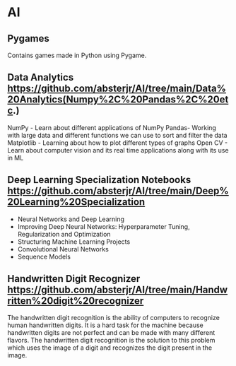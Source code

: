 # AI


## Pygames

Contains games made in Python using Pygame.


## Data Analytics https://github.com/absterjr/AI/tree/main/Data%20Analytics(Numpy%2C%20Pandas%2C%20etc.)

NumPy - Learn about different applications of NumPy
Pandas- Working with large data and different functions we can use to sort and filter the data
Matplotlib - Learning about how to plot different types of graphs
Open CV - Learn about computer vision and its real time applications along with its use in ML


## Deep Learning Specialization Notebooks https://github.com/absterjr/AI/tree/main/Deep%20Learning%20Specialization

- Neural Networks and Deep Learning 
- Improving Deep Neural Networks: Hyperparameter Tuning, Regularization and Optimization 
- Structuring Machine Learning Projects 
- Convolutional Neural Networks 
- Sequence Models

## Handwritten Digit Recognizer https://github.com/absterjr/AI/tree/main/Handwritten%20digit%20recognizer

The handwritten digit recognition is the ability of computers to recognize human handwritten digits. 
It is a hard task for the machine because handwritten digits are not perfect and can be made with many 
different flavors. The handwritten digit recognition is the solution to this problem which uses the 
image of a digit and recognizes the digit present in the image.
